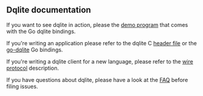 Dqlite documentation
--------------------

If you want to see dqlite in action, please the [demo
program](https://github.com/canonical/go-dqlite#demo) that comes with the Go
dqlite bindings.

If you're writing an application please refer to the dqlite C [header
file](https://github.com/canonical/dqlite/blob/master/include/dqlite.h) or the
[go-dqlite](https://github.com/canonical/go-dqlite) Go bindings.

If you're writing a dqlite client for a new language, please refer to the [wire
protocol](protocol.md) description.

If you have questions about dqlite, please have a look at the [FAQ](faq.md)
before filing issues.
